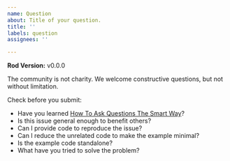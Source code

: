 ```yaml
---
name: Question
about: Title of your question.
title: ''
labels: question
assignees: ''

---
```


**Rod Version:** v0.0.0

The community is not charity. We welcome constructive questions, but not without limitation.

Check before you submit:

- Have you learned [How To Ask Questions The Smart Way](http://www.catb.org/~esr/faqs/smart-questions.html)?
- Is this issue general enough to benefit others?
- Can I provide code to reproduce the issue?
- Can I reduce the unrelated code to make the example minimal?
- Is the example code standalone?
- What have you tried to solve the problem?
